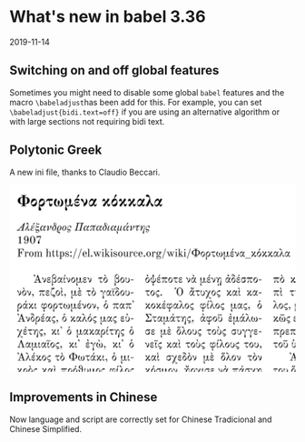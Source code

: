 # What's new in babel 3.36

2019-11-14

## Switching on and off global features

Sometimes you might need to disable some global `babel` features and the macro `\babeladjust`has been add for this. For example, you can set `\babeladjust{bidi.text=off}` if you are using an alternative algorithm or with large sections not requiring bidi text. 

## Polytonic Greek

A new ini file, thanks to Claudio Beccari.

![](../media/polytonic-greek.jpg)

## Improvements in Chinese

Now language and script are correctly set for Chinese Tradicional and Chinese Simplified.